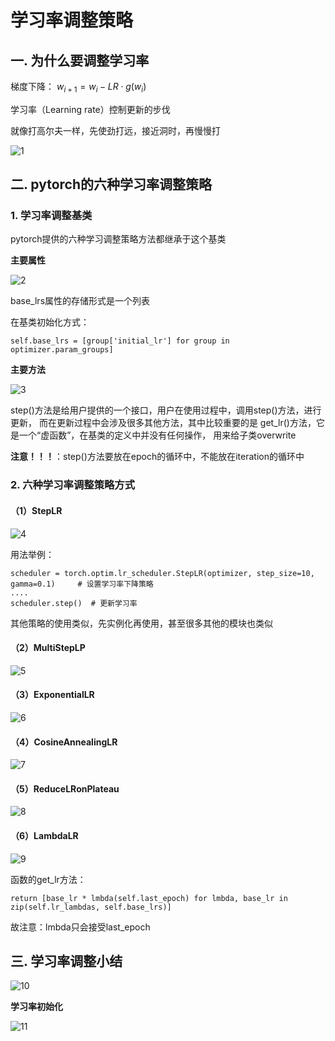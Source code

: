 # 学习率调整策略
## 一. 为什么要调整学习率
梯度下降： $w_{i+1}=w_i-LR\cdot g(w_i)$

学习率（Learning rate）控制更新的步伐

就像打高尔夫一样，先使劲打远，接近洞时，再慢慢打

![1](docs/折叠/待整理/知识库/计算机和硬件/折叠/ai-self-learning-main/从python开始的ai学习/深度学习%20pytorch/18.%20学习率调整策略/pcs/1.png "1")
## 二. pytorch的六种学习率调整策略
### 1. 学习率调整基类
pytorch提供的六种学习调整策略方法都继承于这个基类

**主要属性**

![2](docs/折叠/待整理/知识库/计算机和硬件/折叠/ai-self-learning-main/从python开始的ai学习/深度学习%20pytorch/18.%20学习率调整策略/pcs/2.png "2")

base_lrs属性的存储形式是一个列表

在基类初始化方式：
```
self.base_lrs = [group['initial_lr'] for group in optimizer.param_groups]
```

**主要方法**

![3](docs/折叠/待整理/知识库/计算机和硬件/折叠/ai-self-learning-main/从python开始的ai学习/深度学习%20pytorch/18.%20学习率调整策略/pcs/3.png "3")

step()方法是给用户提供的一个接口，用户在使用过程中，调用step()方法，进行更新，
而在更新过程中会涉及很多其他方法，其中比较重要的是 get_lr()方法，它是一个“虚函数”，在基类的定义中并没有任何操作，
用来给子类overwrite

**注意！！！**：step()方法要放在epoch的循环中，不能放在iteration的循环中

### 2. 六种学习率调整策略方式
#### （1）StepLR
![4](docs/折叠/待整理/知识库/计算机和硬件/折叠/ai-self-learning-main/从python开始的ai学习/深度学习%20pytorch/18.%20学习率调整策略/pcs/4.png "4")

用法举例：
```
scheduler = torch.optim.lr_scheduler.StepLR(optimizer, step_size=10, gamma=0.1)     # 设置学习率下降策略
....
scheduler.step()  # 更新学习率
```

其他策略的使用类似，先实例化再使用，甚至很多其他的模块也类似

#### （2）MultiStepLP

![5](docs/折叠/待整理/知识库/计算机和硬件/折叠/ai-self-learning-main/从python开始的ai学习/深度学习%20pytorch/18.%20学习率调整策略/pcs/5.png "5")

#### （3）ExponentialLR

![6](docs/折叠/待整理/知识库/计算机和硬件/折叠/ai-self-learning-main/从python开始的ai学习/深度学习%20pytorch/18.%20学习率调整策略/pcs/6.png "6")

#### （4）CosineAnnealingLR

![7](docs/折叠/待整理/知识库/计算机和硬件/折叠/ai-self-learning-main/从python开始的ai学习/深度学习%20pytorch/18.%20学习率调整策略/pcs/7.png "7")

#### （5）ReduceLRonPlateau

![8](docs/折叠/待整理/知识库/计算机和硬件/折叠/ai-self-learning-main/从python开始的ai学习/深度学习%20pytorch/18.%20学习率调整策略/pcs/8.png "8")

#### （6）LambdaLR

![9](docs/折叠/待整理/知识库/计算机和硬件/折叠/ai-self-learning-main/从python开始的ai学习/深度学习%20pytorch/18.%20学习率调整策略/pcs/9.png "9")

函数的get_lr方法：
```
return [base_lr * lmbda(self.last_epoch) for lmbda, base_lr in zip(self.lr_lambdas, self.base_lrs)]
```

故注意：lmbda只会接受last_epoch

## 三. 学习率调整小结

![10](docs/折叠/待整理/知识库/计算机和硬件/折叠/ai-self-learning-main/从python开始的ai学习/深度学习%20pytorch/18.%20学习率调整策略/pcs/10.png "10")

**学习率初始化**

![11](docs/折叠/待整理/知识库/计算机和硬件/折叠/ai-self-learning-main/从python开始的ai学习/深度学习%20pytorch/18.%20学习率调整策略/pcs/11.png "11")



